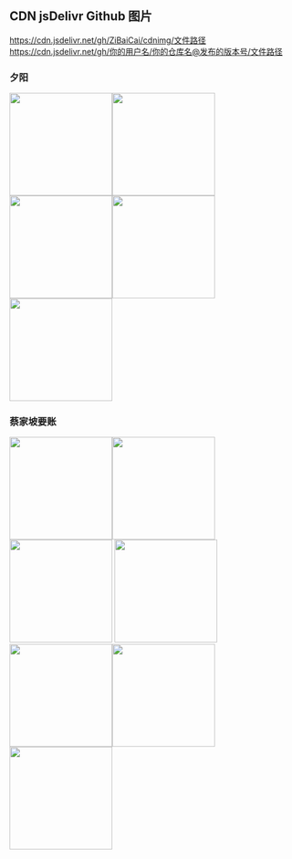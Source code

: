 ## CDN jsDelivr Github 图片 ##
https://cdn.jsdelivr.net/gh/ZiBaiCai/cdnimg/文件路径  
https://cdn.jsdelivr.net/gh/你的用户名/你的仓库名@发布的版本号/文件路径   
### 夕阳
<img src='https://cdn.jsdelivr.net/gh/ZiBaiCai/cdnimg/blog/xiyang2.jpg' height="180" width="180" /><img src='https://cdn.jsdelivr.net/gh/ZiBaiCai/cdnimg/blog/xiyang3.jpg' height="180" width="180" /><img src='https://cdn.jsdelivr.net/gh/ZiBaiCai/cdnimg/blog/xiyang4.jpg' height="180" width="180" /><img src='https://cdn.jsdelivr.net/gh/ZiBaiCai/cdnimg/blog/xiyang5.jpg' height="180" width="180" /><img src='https://cdn.jsdelivr.net/gh/ZiBaiCai/cdnimg/blog/xiyang6.jpg' height="180" width="180" />
### 蔡家坡要账
<img src='https://cdn.jsdelivr.net/gh/ZiBaiCai/cdnimg/blog/yaozhang.jpg' height="180" width="180" /><img src='https://cdn.jsdelivr.net/gh/ZiBaiCai/cdnimg/blog/yaozhang1.jpg' height="180" width="180" /><img src='https://cdn.jsdelivr.net/gh/ZiBaiCai/cdnimg/blog/yaozhang2.jpg' height="180" width="180" />
<img src='https://cdn.jsdelivr.net/gh/ZiBaiCai/cdnimg/blog/yaozhang3.jpg' height="180" width="180" /><img src='https://cdn.jsdelivr.net/gh/ZiBaiCai/cdnimg/blog/yaozhang4.jpg' height="180" width="180" /><img src='https://cdn.jsdelivr.net/gh/ZiBaiCai/cdnimg/blog/yaozhang5.jpg' height="180" width="180" /><img src='https://cdn.jsdelivr.net/gh/ZiBaiCai/cdnimg/blog/yaozhang6.jpg' height="180" width="180" />
